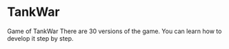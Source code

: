 # TankWar
Game of TankWar
There are 30 versions of the game. You can learn how to develop it step by step.
